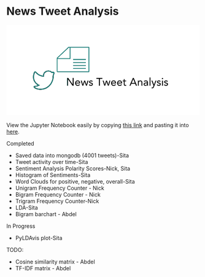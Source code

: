 # News Tweet Analysis

<p align="center"><img src="newstweetlogo.png" height="235px"/></p>

View the Jupyter Notebook easily by copying [this link](https://github.com/pinkdragon1000/News-Tweet-Analysis/blob/master/News%20Tweet%20Analysis.ipynb) and pasting it into [here](https://nbviewer.jupyter.org/).

Completed

-   Saved data into mongodb (4001 tweets)-Sita
-   Tweet activity over time-Sita
-   Sentiment Analysis Polarity Scores-Nick, Sita
-   Histogram of Sentiments-Sita
-   Word Clouds for positive, negative, overall-Sita
-   Unigram Frequency Counter - Nick
-   Bigram Frequency Counter - Nick
-   Trigram Frequency Counter-Nick
-   LDA-Sita
-   Bigram barchart - Abdel

In Progress

-   PyLDAvis plot-Sita

TODO:

-   Cosine similarity matrix - Abdel
-   TF-IDF matrix - Abdel
